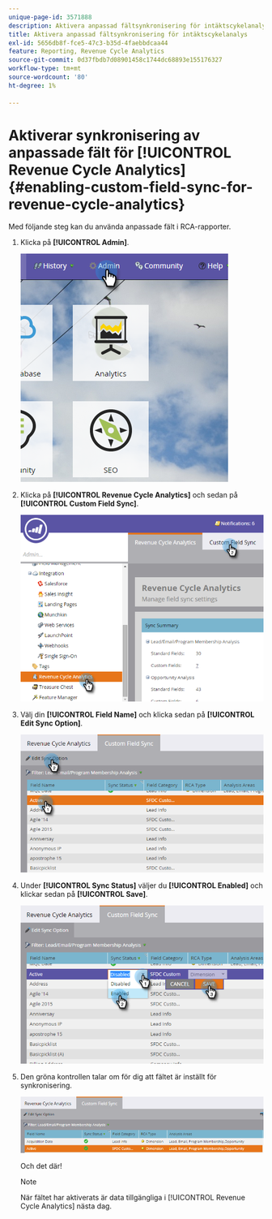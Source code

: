 ```yaml
---
unique-page-id: 3571888
description: Aktivera anpassad fältsynkronisering för intäktscykelanalys - Marketo Docs - produktdokumentation
title: Aktivera anpassad fältsynkronisering för intäktscykelanalys
exl-id: 5656db8f-fce5-47c3-b35d-4faebbdcaa44
feature: Reporting, Revenue Cycle Analytics
source-git-commit: 0d37fbdb7d08901458c1744dc68893e155176327
workflow-type: tm+mt
source-wordcount: '80'
ht-degree: 1%

---
```


# Aktiverar synkronisering av anpassade fält för [!UICONTROL Revenue Cycle Analytics] {#enabling-custom-field-sync-for-revenue-cycle-analytics}

Med följande steg kan du använda anpassade fält i RCA-rapporter.

1. Klicka på **[!UICONTROL Admin]**.

   ![](assets/one.png)

1. Klicka på **[!UICONTROL Revenue Cycle Analytics]** och sedan på **[!UICONTROL Custom Field Sync]**.

   ![](assets/two.png)

1. Välj din **[!UICONTROL Field Name]** och klicka sedan på **[!UICONTROL Edit Sync Option]**.

   ![](assets/three.png)

1. Under **[!UICONTROL Sync Status]** väljer du **[!UICONTROL Enabled]** och klickar sedan på **[!UICONTROL Save]**.

   ![](assets/four.png)

1. Den gröna kontrollen talar om för dig att fältet är inställt för synkronisering.

   ![](assets/five.png)

   Och det där!

   >[!NOTE]
   >
   >När fältet har aktiverats är data tillgängliga i [!UICONTROL Revenue Cycle Analytics] nästa dag.
